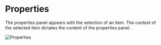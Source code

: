 # Properties

The properties panel appears with the selection of an item. The context of the selected item dictates the content of the properties panel.

![Properties](https://chilipublishdocs.imgix.net/GraFx_studio/ui_properties2.png?w=250&q=80)